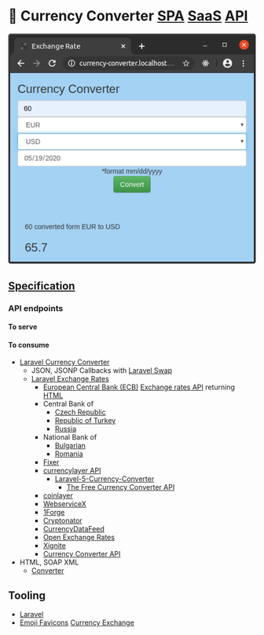 # 💱 Currency Converter [SPA](https://en.wikipedia.org/wiki/Single-page_application) [SaaS](https://en.wikipedia.org/wiki/Software_as_a_service) [API](https://en.wikipedia.org/wiki/Application_programming_interface)

![currency-converter](./docs/currency-converter.png?raw=true "currency-converter")

## [Specification](https://github.com/noud/CurrencyConverter-SaaS/blob/master/docs/VCN_Development_-_Assignment.pdf)

### API endpoints

#### To serve

#### To consume

- [Laravel Currency Converter](https://danielmellum.com/projects/currency-converter)
    - JSON, JSONP Callbacks with [Laravel Swap](https://github.com/florianv/laravel-swap)
    - [Laravel Exchange Rates](https://github.com/noud/currency_converter)
        - [European Central Bank (ECB)](https://www.ecb.europa.eu) [Exchange rates API](http://exchangeratesapi.io) returning [HTML](https://en.wikipedia.org/wiki/HTML)
        - Central Bank of
            - [Czech Republic](https://www.cnb.cz)
            - [Republic of Turkey](http://www.tcmb.gov.tr)
            - [Russia](https://cbr.ru)
        - National Bank of
            - [Bulgarian](http://bnb.bg)
            - [Romania](http://www.bnr.ro)
        - [Fixer](https://fixer.io)
        - [currencylayer API](https://currencylayer.com)
            - [Laravel-5-Currency-Converter](https://libraries.io/github/blueskan/Laravel-5-Currency-Converter)
                - [The Free Currency Converter API](https://free.currencyconverterapi.com)
        - [coinlayer](https://coinlayer.com)
        - [WebserviceX](http://www.webservicex.net)
        - [1Forge](https://1forge.com)
        - [Cryptonator](https://www.cryptonator.com)
        - [CurrencyDataFeed](https://currencydatafeed.com)
        - [Open Exchange Rates](https://openexchangerates.org)
        - [Xignite](https://www.xignite.com)
        - [Currency Converter API](https://www.currencyconverterapi.com)
- HTML, SOAP XML
    - [Converter](http://currencyconverter.kowabunga.net/converter.asmx)

## Tooling

- [Laravel](https://github.com/laravel/laravel/blob/master/README.md)
- [Emoji Favicons](https://favicon.io/emoji-favicons) [Currency Exchange](https://favicon.io/emoji-favicons/currency-exchange)